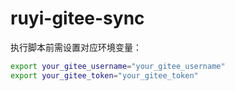 # ruyi-gitee-sync
执行脚本前需设置对应环境变量：
```bash
export your_gitee_username="your_gitee_username"
export your_gitee_token="your_gitee_token"
```